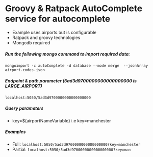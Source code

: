 # Groovy & Ratpack AutoComplete service for autocomplete

- Example uses airports but is configurable
- Ratpack and groovy technologies
- Mongodb required


##### Run the following mongo command to import required data: 

`mongoimport -c autoComplete -d database --mode merge  --jsonArray airport-codes.json`

##### Endpoint & path parameter (5ad3d9700000000000000000 is LARGE_AIRPORT)
`localhost:5050/5ad3d9700000000000000000`

##### Query parameters
- key=${airportNameVariable} i.e key=manchester

##### Examples 
- Full: `localhost:5050/5ad3d9700000000000000000?key=manchester`
- Partial: `localhost:5050/5ad3d9700000000000000000?key=man`
